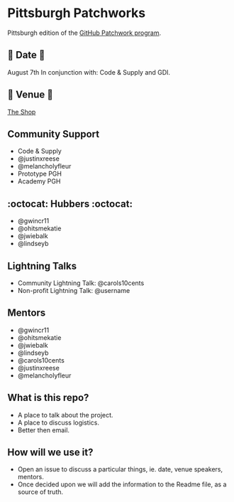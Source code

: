 # Pittsburgh Patchworks

Pittsburgh edition of the [GitHub Patchwork program](http://patchwork.github.io/).

## :calendar: Date :calendar: ##
August 7th
In conjunction with: Code & Supply and GDI.

## :hotel: Venue :hotel: ##
[The Shop](https://www.facebook.com/TheShopPgh/)

## Community Support ##
- Code & Supply
- @justinxreese 
- @melancholyfleur
- Prototype PGH
- Academy PGH

## :octocat: Hubbers :octocat: ##
- @gwincr11
- @ohitsmekatie
- @jwiebalk 
- @lindseyb

## Lightning Talks ##
- Community Lightning Talk: @carols10cents
- Non-profit Lightning Talk: @username

## Mentors ##
- @gwincr11
- @ohitsmekatie
- @jwiebalk 
- @lindseyb
- @carols10cents
- @justinxreese 
- @melancholyfleur

## What is this repo?
* A place to talk about the project.
* A place to discuss logistics.
* Better then email.

## How will we use it?
* Open an issue to discuss a particular things, ie. date, venue speakers, mentors.
* Once decided upon we will add the information to the Readme file, as a source of truth.
